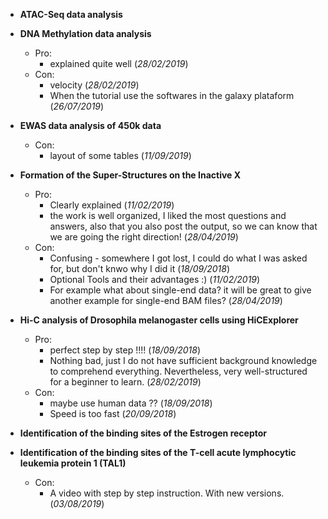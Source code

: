 - **ATAC-Seq data analysis**


- **DNA Methylation data analysis**
  - Pro:
    - explained quite well (*28/02/2019*)
  - Con:
    - velocity (*28/02/2019*)
    - When the tutorial use the softwares in the galaxy plataform (*26/07/2019*)

- **EWAS data analysis of 450k data**

  - Con:
    - layout of some tables (*11/09/2019*)

- **Formation of the Super-Structures on the Inactive X**
  - Pro:
    - Clearly explained (*11/02/2019*)
    - the work is well organized, I liked the most questions and answers, also that you also post the output, so we can know that we are going the right direction! (*28/04/2019*)
  - Con:
    - Confusing - somewhere I got lost, I could do what I was asked for, but don't knwo why I did it (*18/09/2018*)
    - Optional Tools and their advantages :) (*11/02/2019*)
    - For example what about single-end data? it will be great to give another example for single-end BAM files? (*28/04/2019*)

- **Hi-C analysis of Drosophila melanogaster cells using HiCExplorer**
  - Pro:
    - perfect step by step !!!! (*18/09/2018*)
    - Nothing bad, just I do not have sufficient background knowledge to comprehend everything. Nevertheless, very well-structured for a beginner to learn. (*28/02/2019*)
  - Con:
    - maybe use human data ?? (*18/09/2018*)
    - Speed is too fast (*20/09/2018*)

- **Identification of the binding sites of the Estrogen receptor**


- **Identification of the binding sites of the T-cell acute lymphocytic leukemia protein 1 (TAL1)**

  - Con:
    - A video with step by step instruction. With new versions. (*03/08/2019*)


